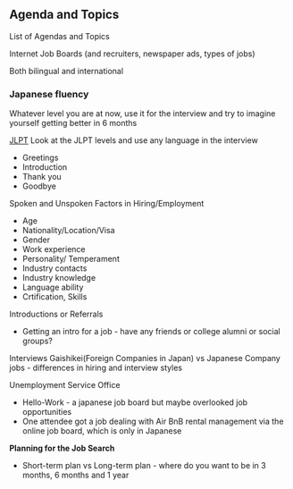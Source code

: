 ## Agenda and Topics 
List of Agendas and Topics

Internet Job Boards (and recruiters, newspaper ads, types of jobs)

Both bilingual and international

### Japanese fluency
Whatever level you are at now, use it for the interview and try to imagine yourself getting better in 6 months

[JLPT](https://www.jlpt.jp/e/) Look at the JLPT levels and use any language in the interview

- Greetings
- Introduction
- Thank you
- Goodbye

Spoken and Unspoken Factors in Hiring/Employment
- Age  					
- Nationality/Location/Visa 	
- Gender
- Work experience			
- Personality/ Temperament	
- Industry contacts	
- Industry knowledge			
- Language ability		
- Crtification, Skills

Introductions or Referrals
  - Getting an intro for a job - have any friends or college alumni or social groups?

Interviews
Gaishikei(Foreign Companies in Japan) vs Japanese Company jobs - differences in hiring and interview styles

Unemployment Service Office
 - Hello-Work - a japanese job board but maybe overlooked job opportunities
 - One attendee got a job dealing with Air BnB rental management via the online job board, which is only in Japanese

**Planning for the Job Search**
- Short-term plan vs Long-term plan - where do you want to be in 3 months, 6 months and 1 year
